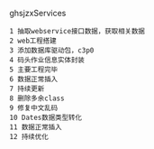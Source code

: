 ghsjzxServices

	1 抽取webservice接口数据，获取相关数据
	2 web工程搭建
	3 添加数据库驱动包，c3p0
	4 码头作业信息实体封装
	5 主要工程完毕
	6 数据正常插入
	7 持续更新
	8 删除多余class
	9 修复中文乱码
	10 Dates数据类型转化
	11 数据正常插入
	12 持续优化

